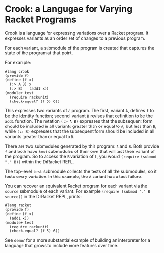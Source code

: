 # Crook: a Langugae for Varying Racket Programs

Crook is a language for expressing variations over a Racket program.  It expresses variants as an order set of
changes to a previous program.

For each variant, a submodule of the program is created that captures the state of
the program at that point.

For example:

```racket
#lang crook
(provide f)
(define (f x)
  (:> A B) x
  (:> B)   (add1 x))
(module+ test
  (require rackunit)
  (check-equal? (f 5) 6))
```
This expresses two variants of a program.  The first, variant `A`, defines `f` to be the identity
function; second, variant `B` revises that definition to be the `add1` function.  The notation 
`(:> A B)` expresses that the subsequent form should be included in all variants greater than
or equal to `A`, but less than `B`, while `(:> B)` expresses that the subsequent form should be 
included in all variants greater than or equal to `B`.

There are two submodules generated by this program: `A` and `B`.  Both provide `f` and both have 
`test` submodules of their own that will test their variant of the program.  So to access the `B` 
variation of `f`, you would `(require (submod "." B))` within the DrRacket REPL.

The top-level `test` submodule collects the tests of all the submodules, so it tests every variation.
In this example, the `A` variant has a test failure.

You can recover an equivalent Racket program for each variant via the `source` submodule of each
variant.  For example `(require (submod "." B source))` in the DrRacket REPL, prints:

```racket
#lang racket
(provide f)
(define (f x)
  (add1 x))
(module+ test
  (require rackunit)
  (check-equal? (f 5) 6))
```

See `demo/` for a more substantial example of building an interpreter for a language that grows
to include more features over time.
